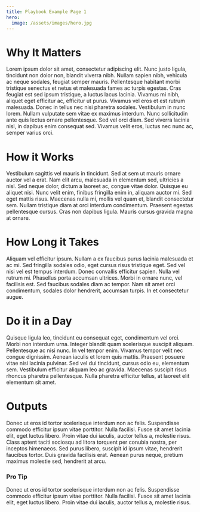 ```yaml
---
title: Playbook Example Page 1
hero:
  image: /assets/images/hero.jpg
---
```


# Why It Matters

Lorem ipsum dolor sit amet, consectetur adipiscing elit. Nunc justo ligula, tincidunt non dolor non, blandit viverra nibh. Nullam sapien nibh, vehicula ac neque sodales, feugiat semper mauris. Pellentesque habitant morbi tristique senectus et netus et malesuada fames ac turpis egestas. Cras feugiat est sed ipsum tristique, a luctus lacus lacinia. Vivamus mi nibh, aliquet eget efficitur ac, efficitur ut purus. Vivamus vel eros et est rutrum malesuada. Donec in tellus nec nisi pharetra sodales. Vestibulum in nunc lorem. Nullam vulputate sem vitae ex maximus interdum. Nunc sollicitudin ante quis lectus ornare pellentesque. Sed vel orci diam. Sed viverra lacinia nisl, in dapibus enim consequat sed. Vivamus velit eros, luctus nec nunc ac, semper varius orci.

# How it Works

Vestibulum sagittis vel mauris in tincidunt. Sed at sem ut mauris ornare auctor vel a erat. Nam elit arcu, malesuada in elementum sed, ultricies a nisl. Sed neque dolor, dictum a laoreet ac, congue vitae dolor. Quisque eu aliquet nisi. Nunc velit enim, finibus fringilla enim in, aliquam auctor mi. Sed eget mattis risus. Maecenas nulla mi, mollis vel quam et, blandit consectetur sem. Nullam tristique diam at orci interdum condimentum. Praesent egestas pellentesque cursus. Cras non dapibus ligula. Mauris cursus gravida magna at ornare.

# How Long it Takes

Aliquam vel efficitur ipsum. Nullam a ex faucibus purus lacinia malesuada et ac mi. Sed fringilla sodales odio, eget cursus risus tristique eget. Sed vel nisi vel est tempus interdum. Donec convallis efficitur sapien. Nulla vel rutrum mi. Phasellus porta accumsan ultrices. Morbi in ornare nunc, vel facilisis est. Sed faucibus sodales diam ac tempor. Nam sit amet orci condimentum, sodales dolor hendrerit, accumsan turpis. In et consectetur augue.

# Do it in a Day

Quisque ligula leo, tincidunt eu consequat eget, condimentum vel orci. Morbi non interdum urna. Integer blandit quam scelerisque suscipit aliquam. Pellentesque ac nisi nunc. In vel tempor enim. Vivamus tempor velit nec congue dignissim. Aenean iaculis et lorem quis mattis. Praesent posuere vitae nisi lacinia pulvinar. Sed vel dui tincidunt, cursus odio eu, elementum sem. Vestibulum efficitur aliquam leo ac gravida. Maecenas suscipit risus rhoncus pharetra pellentesque. Nulla pharetra efficitur tellus, at laoreet elit elementum sit amet.

# Outputs

Donec ut eros id tortor scelerisque interdum non ac felis. Suspendisse commodo efficitur ipsum vitae porttitor. Nulla facilisi. Fusce sit amet lacinia elit, eget luctus libero. Proin vitae dui iaculis, auctor tellus a, molestie risus. Class aptent taciti sociosqu ad litora torquent per conubia nostra, per inceptos himenaeos. Sed purus libero, suscipit id ipsum vitae, hendrerit faucibus tortor. Duis gravida facilisis erat. Aenean purus neque, pretium maximus molestie sed, hendrerit at arcu.

<div class="usa-alert usa-alert--info margin-top-5">
  <div class="usa-alert__body">
    <h3 class="usa-alert__heading">Pro Tip</h3>
    <p class="usa-alert__text">
      Donec ut eros id tortor scelerisque interdum non ac felis. Suspendisse commodo efficitur ipsum vitae porttitor. Nulla facilisi. Fusce sit amet lacinia elit, eget luctus libero. Proin vitae dui iaculis, auctor tellus a, molestie risus.
    </p>
  </div>
</div>

